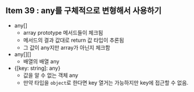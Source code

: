 ## Item 39 : any를 구체적으로 변형해서 사용하기

- any[]
    - array prototype 메서드들이 체크됨
    - 메서드의 결과 값대로 return 값 타입이 추론됨
    - 그 값이 any지만 array가 아닌지 체크함
- any[][]
    - 배열의 배열 any
- {[key: string]: any}
    - 값을 알 수 없는 객체 any
    - 만약 타입을 `object`로 한다면 key 열거는 가능하지만 key에 접근할 수 없음.